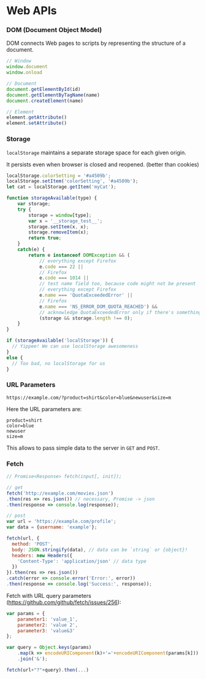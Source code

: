 # Web APIs

### DOM (Document Object Model)

DOM connects Web pages to scripts by representing the structure of a document.

```javascript
// Window 
window.document
window.onload

// Document 
document.getElementById(id)
document.getElementByTagName(name)
document.createElement(name)

// Element
element.getAttribute()
element.setAttribute()

```

### Storage

`localStorage` maintains a separate storage space for each given origin.

It persists even when browser is closed and reopened. (better than cookies)

```javascript
localStorage.colorSetting = '#a4509b';
localStorage.setItem('colorSetting', '#a4509b');
let cat = localStorage.getItem('myCat');

function storageAvailable(type) {
    var storage;
    try {
        storage = window[type];
        var x = '__storage_test__';
        storage.setItem(x, x);
        storage.removeItem(x);
        return true;
    }
    catch(e) {
        return e instanceof DOMException && (
            // everything except Firefox
            e.code === 22 ||
            // Firefox
            e.code === 1014 ||
            // test name field too, because code might not be present
            // everything except Firefox
            e.name === 'QuotaExceededError' ||
            // Firefox
            e.name === 'NS_ERROR_DOM_QUOTA_REACHED') &&
            // acknowledge QuotaExceededError only if there's something already stored
            (storage && storage.length !== 0);
    }
}

if (storageAvailable('localStorage')) {
  // Yippee! We can use localStorage awesomeness
}
else {
  // Too bad, no localStorage for us
}
```


### URL Parameters

`https://example.com/?product=shirt&color=blue&newuser&size=m`

Here the URL parameters are:

```
product=shirt
color=blue
newuser
size=m
```

This allows to pass simple data to the server in `GET` and `POST`.


### Fetch

```javascript
// Promise<Response> fetch(input[, init]);

// get
fetch('http://example.com/movies.json')
.then(res => res.json()) // necessary, Promise -> json
.then(response => console.log(response));

// post
var url = 'https://example.com/profile';
var data = {username: 'example'};

fetch(url, {
  method: 'POST',
  body: JSON.stringify(data), // data can be `string` or {object}!
  headers: new Headers({
    'Content-Type': 'application/json' // data type
  })
}).then(res => res.json())
.catch(error => console.error('Error:', error))
.then(response => console.log('Success:', response));
```

Fetch with URL query parameters (https://github.com/github/fetch/issues/256):

```javascript
var params = {
    parameter1: 'value_1',
    parameter2: 'value 2',
    parameter3: 'value&3' 
};

var query = Object.keys(params)
    .map(k => encodeURIComponent(k)+'='+encodeURIComponent(params[k]))
    .join('&');

fetch(url+"?"+query).then(...)
```


